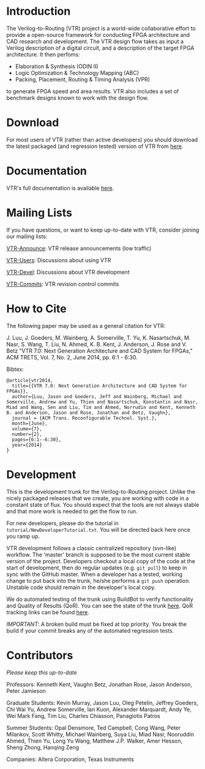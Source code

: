 Introduction
============
The Verilog-to-Routing (VTR) project is a world-wide collaborative effort to provide a open-source framework for conducting FPGA architecture and CAD research and development. The VTR design flow takes as input a Verilog description of a digital circuit, and a description of the target FPGA architecture. It then perfoms:
  * Elaboration & Synthesis (ODIN II)
  * Logic Optimization & Technology Mapping (ABC)
  * Packing, Placement, Routing & Timing Analysis (VPR)

to generate FPGA speed and area results.
VTR also includes a set of benchmark designs known to work with the design flow.

Download
========
For most users of VTR (rather than active developers) you should download the latest packaged (and regression tested) version of VTR from [here](https://vtr.readthedocs.org/en/latest/vtr/get_vtr/).

Documentation
=============
VTR's full documentation is available [here](https://vtr.readthedocs.org).

Mailing Lists
=============
If you have questions, or want to keep up-to-date with VTR, consider joining our mailing lists:

[VTR-Announce](https://groups.google.com/forum/#!forum/vtr-announce): VTR release announcements (low traffic)

[VTR-Users](https://groups.google.com/forum/#!forum/vtr-users): Discussions about using VTR

[VTR-Devel](https://groups.google.com/forum/#!forum/vtr-devel): Discussions about VTR development

[VTR-Commits](https://groups.google.com/forum/#!forum/vtr-commits): VTR revision control commits

How to Cite
===========
The following paper may be used as a general citation for VTR:

J. Luu, J. Goeders, M. Wainberg, A. Somerville, T. Yu, K. Nasartschuk, M. Nasr, S. Wang, T. Liu, N. Ahmed, K. B. Kent, J. Anderson, J. Rose and V. Betz "VTR 7.0: Next Generation Architecture and CAD System for FPGAs," ACM TRETS, Vol. 7, No. 2, June 2014, pp. 6:1 - 6:30.

Bibtex:
```
@article{vtr2014,
  title={{VTR 7.0: Next Generation Architecture and CAD System for FPGAs}},
  author={Luu, Jason and Goeders, Jeff and Wainberg, Michael and Somerville, Andrew and Yu, Thien and Nasartschuk, Konstantin and Nasr, Miad and Wang, Sen and Liu, Tim and Ahmed, Norrudin and Kent, Kenneth B. and Anderson, Jason and Rose, Jonathan and Betz, Vaughn},
  journal = {ACM Trans. Reconfigurable Technol. Syst.},
  month={June},
  volume={7}, 
  number={2}, 
  pages={6:1--6:30}, 
  year={2014}
}
```

Development
===========
This is the development trunk for the Verilog-to-Routing project. Unlike the nicely packaged releases that we create, you are working with code in a constant state of flux. You should expect that the tools are not always stable and that more work is needed to get the flow to run.

For new developers, please do the tutorial in `tutorial/NewDeveloperTutorial.txt`. You will be directed back here once you ramp up.

VTR development follows a classic centralized repository (svn-like) workflow. The 'master' branch is supposed to be the most current stable version of the project. Developers checkout a local copy of the code at the start of development, then do regular updates (e.g. `git pull`) to keep in sync with the GitHub master. When a developer has a tested, working change to put back into the trunk, he/she performs a `git push` operation. Unstable code should remain in the developer's local copy.

We do automated testing of the trunk using BuildBot to verify functionality and Quality of Results (QoR).
You can see the state of the trunk [here](http://islanders.eecg.utoronto.ca:8080/waterfall).
QoR tracking links can be found [here](http://islanders.eecg.utoronto.ca:8080/).

*IMPORTANT*: A broken build must be fixed at top priority. You break the build if your commit breaks any of the automated regression tests.

Contributors
============
*Please keep this up-to-date*

Professors: Kenneth Kent, Vaughn Betz, Jonathan Rose, Jason Anderson, Peter Jamieson

Graduate Students: Kevin Murray, Jason Luu, Oleg Petelin, Jeffrey Goeders, Chi Wai Yu, Andrew Somerville, Ian Kuon, Alexander Marquardt, Andy Ye, Wei Mark Fang, Tim Liu, Charles Chiasson, Panagiotis Patros

Summer Students: Opal Densmore, Ted Campbell, Cong Wang, Peter Milankov, Scott Whitty, Michael Wainberg, Suya Liu, Miad Nasr, Nooruddin Ahmed, Thien Yu, Long Yu Wang, Matthew J.P. Walker, Amer Hesson, Sheng Zhong, Hanqing Zeng

Companies: Altera Corporation, Texas Instruments
